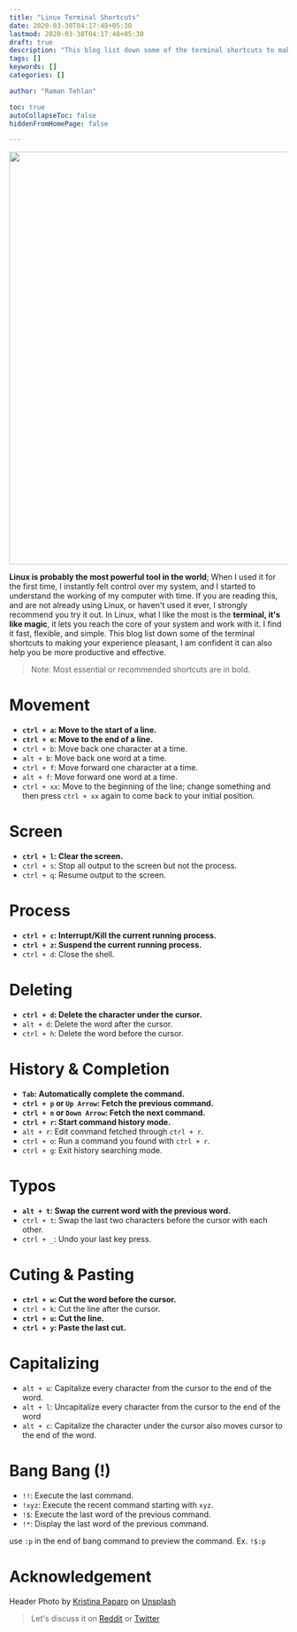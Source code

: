 ```yaml
---
title: "Linux Terminal Shortcuts"
date: 2020-03-30T04:17:48+05:30
lastmod: 2020-03-30T04:17:48+05:30
draft: true
description: "This blog list down some of the terminal shortcuts to making your experience pleasant."
tags: []
keywords: []
categories: []

author: "Raman Tehlan"

toc: true
autoCollapseToc: false
hiddenFromHomePage: false

---
```


<img src="https://user-images.githubusercontent.com/29037312/79038268-b27d9500-7bf5-11ea-980c-cea7ce97f179.jpg" width="745px" />

**Linux is probably the most powerful tool in the world**; When I used it for the first time, I instantly felt control over my system, and I started to understand the working of my computer with time. If you are reading this, and are not already using Linux, or haven't used it ever, I strongly recommend you try it out. In Linux, what I like the most is the **terminal, it's like magic**, it lets you reach the core of your system and work with it. I find it fast, flexible, and simple. This blog list down some of the terminal shortcuts to making your experience pleasant, I am confident it can also help you be more productive and effective.

> Note: Most essential or recommended shortcuts are in bold.

# Movement

- **`ctrl + a`: Move to the start of a line.**
- **`ctrl + e`: Move to the end of a line.**
- `ctrl + b`: Move back one character at a time.
- `alt + b`: Move back one word at a time.
- `ctrl + f`: Move forward one character at a time.
- `alt + f`: Move forward one word at a time.
- `ctrl + xx`: Move to the beginning of the line; change something and then press `ctrl + xx` again to come back to your initial position.

# Screen

- **`ctrl + l`: Clear the screen.**
- `ctrl + s`: Stop all output to the screen but not the process.
- `ctrl + q`: Resume output to the screen.

# Process

- **`ctrl + c`: Interrupt/Kill the current running process.**
- **`ctrl + z`: Suspend the current running process.**
- `ctrl + d`: Close the shell.

# Deleting

- **`ctrl + d`: Delete the character under the cursor.**
- `alt + d`: Delete the word after the cursor.
- `ctrl + h`: Delete the word before the cursor.

# History & Completion
- **`Tab`: Automatically complete the command.**
- **`ctrl + p` or `Up Arrow`: Fetch the previous command.**
- **`ctrl + n` or `Down Arrow`: Fetch the next command.**
- **`ctrl + r`: Start command history mode.**
- `alt + r`: Edit command fetched through `ctrl + r`.
- `ctrl + o`: Run a command you found with `ctrl + r`.
- `ctrl + g`: Exit history searching mode.

# Typos
- **`alt + t`: Swap the current word with the previous word.**
- `ctrl + t`: Swap the last two characters before the cursor with each other. 
- `ctrl + _`: Undo your last key press.

# Cuting & Pasting
- **`ctrl + w`: Cut the word before the cursor.**
- `ctrl + k`: Cut the line after the cursor.
- **`ctrl + u`: Cut the line.**
- **`ctrl + y`: Paste the last cut.**

# Capitalizing
- `alt + u`: Capitalize every character from the cursor to the end of the word.
- `alt + l`: Uncapitalize every character from the cursor to the end of the word
- `alt + c`: Capitalize the character under the cursor also moves cursor to the end of the word.

# Bang Bang (!)
- `!!`: Execute the last command.
- `!xyz`: Execute the recent command starting with `xyz`.
- `!$`: Execute the last word of the previous command.
- `!*`: Display the last word of the previous command.

use `:p` in the end of bang command to preview the command. Ex. `!$:p`

# Acknowledgement

Header Photo by [Kristina Paparo](https://unsplash.com/@designshot) on [Unsplash](https://unsplash.com/photos/7p8R4CZjoQE)



> Let's discuss it on [Reddit](https://www.reddit.com/user/ramantehlan/comments/fvk3cg/terminal_shortcuts/) or [Twitter](https://twitter.com/ramantehlan/status/1246889936550113282)

